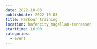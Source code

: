 ```yaml
---
date: 2022-10-03
publishdate: 2022-10-03
title: Parkour training
location: hafencity_magellan-terrassen
starttime: 16:00
categories:
  - event
---
```

